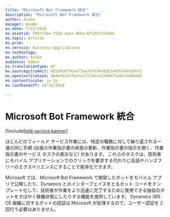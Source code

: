 ```yaml
---
title: "Microsoft Bot Framework 統合"
description: "Microsoft Bot Framework 統合"
author: Annbe
manager: AnnBe
ms.date: 7/22/2018
ms.assetid: f98775be-f51b-4aaa-86ba-bf14dfaf54d4
ms.topic: article
ms.prod: 
ms.service: business-applications
ms.technology: 
ms.author: Annbe
audience: Admin
ms.translationtype: HT
ms.sourcegitcommit: d65d9c6f9cae75ea7d7934a95b3a9f67a9e10fe3
ms.openlocfilehash: 0b8e452a7fbe1e1f21d6ce27b6d7fa8631d84da8
ms.contentlocale: ja-jp
ms.lasthandoff: 10/26/2018

---
```

#  <a name="microsoft-bot-framework-integration"></a>Microsoft Bot Framework 統合

[!include[field-service banner](../../../includes/field-service.md)]




ほとんどのフィールド サービス作業には、特定の職務に対して繰り返される一連の同じ手順 (出張の作業指示書の状態の更新、作業指示書の指示を開く、作業指示書のサービス タスクの表示など) があります。 これらのタスクは、技術者にモバイル アプリケーションでのクリックを要求する代わりに会話やハンズフリーのエクスペリエンスにすることで能率化できます。 

Microsoft では、Microsoft Bot Framework で開発したボットをモバイル アプリで公開したり、Dynamics とのインターフェイスをとるボット コードをテンプレート化して、技術者が作業をより迅速に完了するために使用できる独自のボットをすばやく稼働状態にしたりする機能を提供しています。 Dynamics 365 CE 組織に対するボットの認証は Microsoft が処理するので、ユーザー認証を 2 回行う必要はありません。



